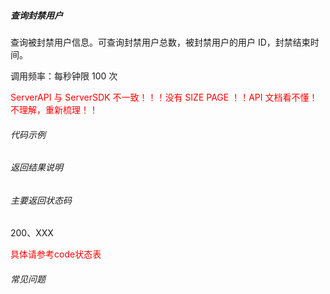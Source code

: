 ##### 查询封禁用户

查询被封禁用户信息。可查询封禁用户总数，被封禁用户的用户 ID，封禁结束时间。

调用频率：每秒钟限 100 次


<span style="color:red;">ServerAPI 与 ServerSDK 不一致！！！没有 SIZE PAGE ！！API 文档看不懂！不理解，重新梳理！！</span>

###### 代码示例

###### 返回结果说明

###### 主要返回状态码

200、XXX

<span style="color:red;">具体请参考code状态表</span>

###### 常见问题